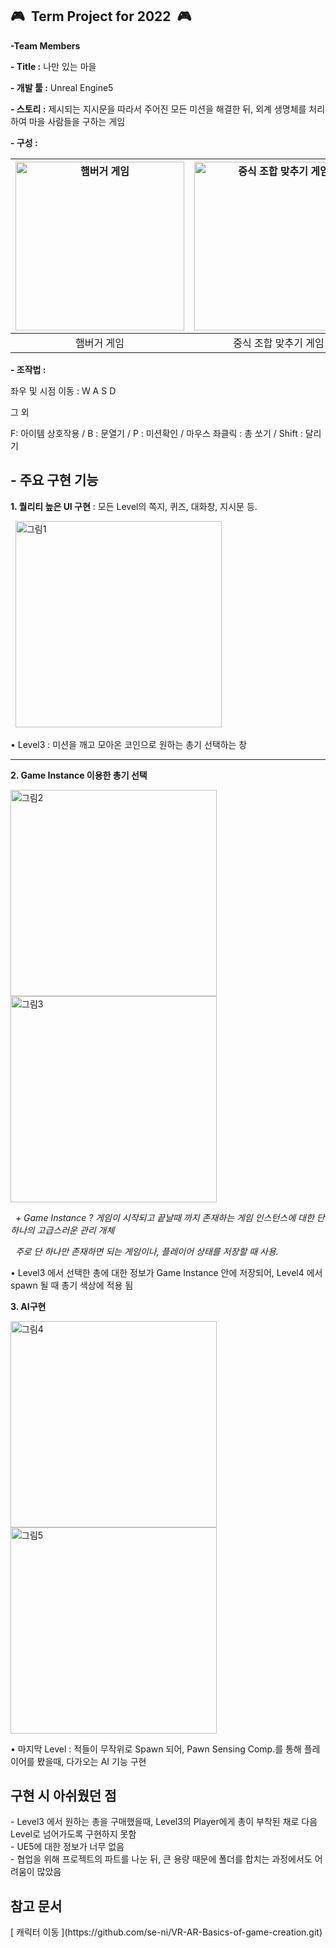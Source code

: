## :video_game:&nbsp;&nbsp;**Term Project for 2022**&nbsp;&nbsp;:video_game:
**-Team Members**	

**\- Title :** 나만 있는 마을				

**\- 개발 툴 :** Unreal Engine5

**\- 스토리 :** 제시되는 지시문을 따라서 주어진 모든 미션을 해결한 뒤, 외계 생명체를 처리하여 마을 사람들을 구하는 게임				

**\- 구성 :**				

      
 |<img width="270" alt="햄버거 게임" src="https://user-images.githubusercontent.com/101172040/201835580-7e2e3ed1-739e-4b8c-aa06-67fdb09ec7e8.png"> |<img width="270" alt="중식 조합 맞추기 게임" src="https://user-images.githubusercontent.com/101172040/201835736-ffd8bffb-88b0-40e9-9e6e-2e487d50baca.png">|<img width="270" alt="잡채 만들기 게임" src="https://user-images.githubusercontent.com/101172040/201835783-233e871b-f72a-44ed-930f-976b97be2029.png">|
|:-----:|:----------:|:-------:
|햄버거 게임|중식 조합 맞추기 게임|잡채 만들기 게임|


**\- 조작법 :**

좌우 및 시점 이동 : W A S D


그 외


F: 아이템 상호작용 / B : 문열기 / P : 미션확인 / 마우스 좌클릭 : 총 쏘기 / Shift : 달리기


**<h2>- 주요 구현 기능**</h2>       

**1. 퀄리티 높은 UI 구현**	: 모든 Level의 쪽지, 퀴즈, 대화창, 지시문 등.



&nbsp;&nbsp;<img width="330" alt="그림1" src="https://user-images.githubusercontent.com/101172040/226831111-4b6ebaa2-8216-48b3-877e-0798644ae5b8.png">

• Level3 : 미션을 깨고 모아온 코인으로 원하는 총기 선택하는 창

*****
**2. Game Instance 이용한 총기 선택**





<img width="330" alt="그림2" src="https://user-images.githubusercontent.com/101172040/226834517-cc9e0cb9-5cf6-4bde-9834-f1da1a2a5b4a.png"><img width="330" alt="그림3" src="https://user-images.githubusercontent.com/101172040/226834557-40ef9065-b261-49b5-8779-5e8e0b436071.png">


 
&nbsp;&nbsp;_+ Game Instance ? 게임이 시작되고 끝날때 까지 존재하는 게임 인스턴스에 대한 단 하나의 고급스러운 관리 개체_


&nbsp;&nbsp;_주로 단 하나만 존재하면 되는 게임이나, 플레이어 상태를 저장할 때 사용._			

• Level3 에서 선택한 총에 대한 정보가 Game Instance 안에 저장되어, Level4 에서 spawn 될 때 총기 색상에 적용 됨


**3. AI구현**





<img width="330" alt="그림4" src="https://user-images.githubusercontent.com/101172040/226836498-4044d19f-5fe7-4416-bc3c-9f26b9821860.png"><img width="330" alt="그림5" src="https://user-images.githubusercontent.com/101172040/226836528-8e60a2c1-318f-497d-b6f9-6f8cda9db938.png">



• 마지막 Level : 적들이 무작위로 Spawn 되어, Pawn Sensing Comp.를 통해 플레이어를 봤을때, 다가오는 AI 기능 구현

<h2>구현 시 아쉬웠던 점</h2>


\- Level3 에서 원하는 총을 구매했을때, Level3의 Player에게 총이 부착된 채로 다음 Level로 넘어가도록 구현하지 못함                   
\- UE5에 대한 정보가 너무 없음                        
\- 협업을 위해 프로젝트의 파트를 나눈 뒤, 큰 용량 때문에 폴더를 합치는 과정에서도 어려움이 많았음


<h2>참고 문서</h2>        
[ 캐릭터 이동 ](https://github.com/se-ni/VR-AR-Basics-of-game-creation.git)
